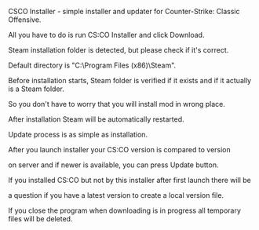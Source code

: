 CSCO Installer - simple installer and updater for Counter-Strike: Classic Offensive.

All you have to do is run CS:CO Installer and click Download.

Steam installation folder is detected, but please check if it's correct.

Default directory is "C:\Program Files (x86)\Steam".


Before installation starts, Steam folder is verified if it exists and if it actually is a Steam folder. 


So you don't have to worry that you will install mod in wrong place.

After installation Steam will be automatically restarted.


Update process is as simple as installation. 

After you launch installer your CS:CO version is compared to version

on server and if newer is available, you can press Update button.


If you installed CS:CO but not by this installer after first launch there will be

a question if you have a latest version to create a local version file.


If you close the program when downloading is in progress all temporary files will be deleted.
